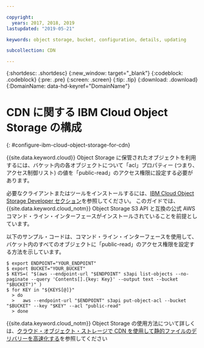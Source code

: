 ```yaml
---

copyright:
  years: 2017, 2018, 2019
lastupdated: "2019-05-21"

keywords: object storage, bucket, configuration, details, updating

subcollection: CDN

---
```


{:shortdesc: .shortdesc}
{:new_window: target="_blank"}
{:codeblock: .codeblock}
{:pre: .pre}
{:screen: .screen}
{:tip: .tip}
{:download: .download}
{:DomainName: data-hd-keyref="DomainName"}

# CDN に関する IBM Cloud Object Storage の構成
{: #configure-ibm-cloud-object-storage-for-cdn}

{{site.data.keyword.cloud}} Object Storage に保管されたオブジェクトを利用するには、バケット内の各オブジェクトについて「acl」プロパティー (つまり、アクセス制御リスト) の値を「public-read」のアクセス権限に設定する必要があります。

必要なクライアントまたはツールをインストールするには、[IBM Cloud Object Storage Developer セクション](/docs/services/cloud-object-storage/basics?topic=cloud-object-storage-gs-dev#for-developers)を参照してください。 このガイドでは、{{site.data.keyword.cloud_notm}} Object Storage S3 API と互換の公式 AWS コマンド・ライン・インターフェースがインストールされていることを前提としています。

以下のサンプル・コードは、コマンド・ライン・インターフェースを使用して、バケット内のすべてのオブジェクトに「public-read」のアクセス権限を設定する方法を示しています。

```
$ export ENDPOINT="YOUR_ENDPOINT"
$ export BUCKET="YOUR_BUCKET"
$ KEYS=( "$(aws --endpoint-url "$ENDPOINT" s3api list-objects --no-paginate --query 'Contents[].{key: Key}' --output text --bucket "$BUCKET")" )
$ for KEY in "${KEYS[@]}"
  > do
  >   aws --endpoint-url "$ENDPOINT" s3api put-object-acl --bucket "$BUCKET" --key "$KEY" --acl "public-read"
  > done
```

{{site.data.keyword.cloud_notm}} Object Storage の使用方法について詳しくは、[クラウド・オブジェクト・ストレージで CDN を使用して静的ファイルのデリバリーを高速化する](https://cloud.ibm.com/docs/tutorials?topic=solution-tutorials-static-files-cdn#accelerate-delivery-of-static-files-using-a-cdn)を参照してください
